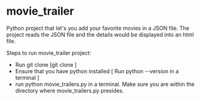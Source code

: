 # movie_trailer
Python project that let's you add your favorite movies in a JSON file. The project reads the JSON file and the details would be displayed into an html file.

Steps to run movie_trailer project:
  - Run git clone [git clone <repo URL> <directory name>]
  - Ensure that you have python installed [ Run python --version in a terminal ]
  - run python movie_trailers.py in a terminal. Make sure you are within the directory where movie_trailers.py presides.
